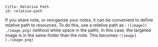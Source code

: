 ```
title: Relative Path
id: relative-path
```

If you share note, or reorganize your notes, it can be convenient to define relative path to resources. To do this, use a relative path as : `![image]( ./image.png)` (without white space in the path). In this case, the targeted image is in the same folder than the note. This becomes `![image](./image.png)` 
